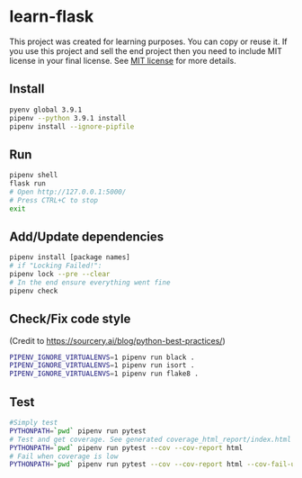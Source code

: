 # learn-flask

This project was created for learning purposes. You can copy or reuse it. 
If you use this project and sell the end project then you need to include 
MIT license in your final license. 
See [MIT license](https://opensource.org/licenses/MIT) for more details. 

## Install

```bash
pyenv global 3.9.1
pipenv --python 3.9.1 install
pipenv install --ignore-pipfile
```

## Run

```bash
pipenv shell
flask run
# Open http://127.0.0.1:5000/
# Press CTRL+C to stop
exit
```

## Add/Update dependencies

```bash
pipenv install [package names]
# if "Locking Failed!":
pipenv lock --pre --clear
# In the end ensure everything went fine
pipenv check
```

## Check/Fix code style

(Credit to https://sourcery.ai/blog/python-best-practices/)

```bash
PIPENV_IGNORE_VIRTUALENVS=1 pipenv run black .
PIPENV_IGNORE_VIRTUALENVS=1 pipenv run isort .
PIPENV_IGNORE_VIRTUALENVS=1 pipenv run flake8 .
```

## Test

```bash
#Simply test
PYTHONPATH=`pwd` pipenv run pytest
# Test and get coverage. See generated coverage_html_report/index.html for coverage details
PYTHONPATH=`pwd` pipenv run pytest --cov --cov-report html
# Fail when coverage is low
PYTHONPATH=`pwd` pipenv run pytest --cov --cov-report html --cov-fail-under=100
```
